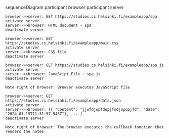 sequenceDiagram
    participant browser
    participant server
    
    browser->>server: GET https://studies.cs.helsinki.fi/exampleapp/spa
    activate server
    server-->>browser: HTML document - spa
    deactivate server
    
    browser->>server: GET https://studies.cs.helsinki.fi/exampleapp/main.css
    activate server
    server-->>browser: CSS file
    deactivate server
    
    browser->>server: GET https://studies.cs.helsinki.fi/exampleapp/spa.js
    activate server
    server-->>browser: JavaScipt File - spa.js
    deactivate server
    
    Note right of browser: Browser executes JavaScript file
    
    browser->>server: GET https://studies.cs.helsinki.fi/exampleapp/data.json
    activate server
    server-->>browser: [{ "content": "jjofdjopfdopjfsdjopopjfd", "date": "2024-01-19T11:31:57.948Z"}, ... ]
    deactivate server    

    Note right of browser: The browser executes the callback function that renders the notes 